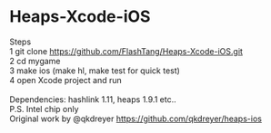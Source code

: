 # Heaps-Xcode-iOS
Steps<br>
1 git clone https://github.com/FlashTang/Heaps-Xcode-iOS.git<br>
2 cd mygame<br>
3 make ios (make hl, make test for quick test)<br>
4 open Xcode project and run<br>
<br>
Dependencies: hashlink 1.11, heaps 1.9.1 etc..<br>
P.S. Intel chip only<br>
Original work by @qkdreyer https://github.com/qkdreyer/heaps-ios<br>

